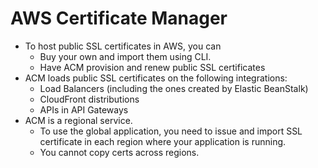 # AWS Certificate Manager

- To host public SSL certificates in AWS, you can
  - Buy your own and import them using CLI.
  - Have ACM provision and renew public SSL certificates
- ACM loads public SSL certificates on the following integrations:
  - Load Balancers (including the ones created by Elastic BeanStalk)
  - CloudFront distributions
  - APIs in API Gateways
- ACM is a regional service.
  - To use the global application, you need to issue and import SSL certificate in each region where your application is running.
  - You cannot copy certs across regions.